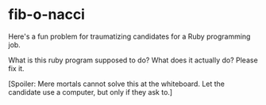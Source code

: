 # fib-o-nacci

Here's a fun problem for traumatizing candidates for a Ruby programming job.  

What is this ruby program supposed to do?
What does it actually do?
Please fix it.

[Spoiler: Mere mortals cannot solve this at the whiteboard. Let the candidate use a computer, but only if they ask to.]
